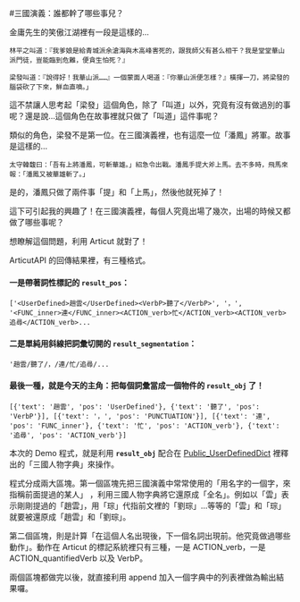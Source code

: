 #三國演義：誰都幹了哪些事兒？

金庸先生的笑傲江湖裡有一段是這樣的…

```
林平之叫道：『我爹娘是給青城派余滄海與木高峰害死的，跟我師父有甚么相干？我是堂堂華山派門徒，豈能臨到危難，便貪生怕死？』

梁發叫道：『說得好！我華山派……』一個蒙面人喝道：『你華山派便怎樣？』橫揮一刀，將梁發的腦袋砍了下來，鮮血直噴。」
```  

這不禁讓人思考起「梁發」這個角色，除了「叫道」以外，究竟有沒有做過別的事呢？還是說…這個角色在故事裡就只做了「叫道」這件事呢？

類似的角色，梁發不是第一位。在三國演義裡，也有這麼一位「潘鳳」將軍。故事是這樣的…

```
太守韓馥曰：「吾有上將潘鳳，可斬華雄。」紹急令出戰。潘鳳手提大斧上馬。去不多時，飛馬來報：「潘鳳又被華雄斬了。」
```
是的，潘鳳只做了兩件事「提」和「上馬」，然後他就死掉了！

這下可引起我的興趣了！在三國演義裡，每個人究竟出場了幾次，出場的時候又都做了哪些事呢？

想瞭解這個問題，利用  Articut 就對了！

ArticutAPI 的回傳結果裡，有三種格式。  
#### 一是帶著詞性標記的 **`result_pos`**：
```
['<UserDefined>趙雲</UserDefined><VerbP>聽了</VerbP>', '，', '<FUNC_inner>連</FUNC_inner><ACTION_verb>忙</ACTION_verb><ACTION_verb>追尋</ACTION_verb>...
```
#### 二是單純用斜線把詞彙切開的 **`result_segmentation`**：
```
'趙雲/聽了/，/連/忙/追尋/...
```
#### 最後一種，就是今天的主角：把每個詞彙當成一個物件的 **`result_obj`** 了！
```
[{'text': '趙雲', 'pos': 'UserDefined'}, {'text': '聽了', 'pos': 'VerbP'}], [{'text': '，', 'pos': 'PUNCTUATION'}], [{'text': '連', 'pos': 'FUNC_inner'}, {'text': '忙', 'pos': 'ACTION_verb'}, {'text': '追尋', 'pos': 'ACTION_verb'}]
```
本次的 Demo 程式，就是利用 **`result_obj`** 配合在 [Public_UserDefinedDict](https://github.com/Droidtown/ArticutAPI/blob/master/Public_UserDefinedDict/KNOWLEDGE_%E4%B8%89%E5%9C%8B%E4%BA%BA%E7%89%A9.json) 裡釋出的「三國人物字典」來操作。

程式分成兩大區塊。第一個區塊先把三國演義中常常使用的「用名字的一個字，來指稱前面提過的某人」 ，利用三國人物字典將它還原成「全名」。例如以「雲」表示剛剛提過的「趙雲」，用「琮」代指前文裡的「劉琮」…等等的「雲」和「琮」就要被還原成「趙雲」和「劉琮」。

第二個區塊，則是計算「在這個人名出現後，下一個名詞出現前。他究竟做過哪些動作」。動作在 Articut 的標記系統裡只有三種，一是 ACTION_verb，一是 ACTION_quantifiedVerb 以及 VerbP。

兩個區塊都做完以後，就直接利用 append 加入一個字典中的列表裡做為輸出結果囉。